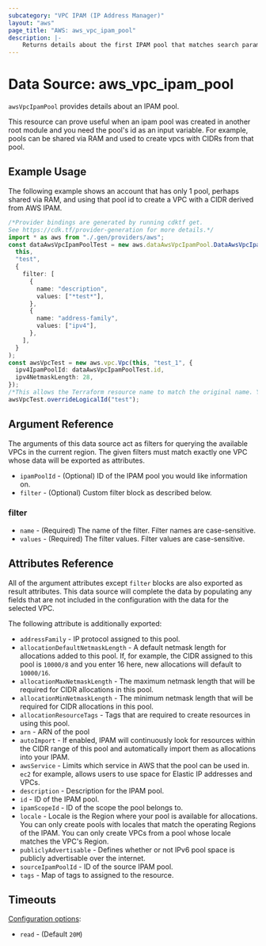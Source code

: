 ```yaml
---
subcategory: "VPC IPAM (IP Address Manager)"
layout: "aws"
page_title: "AWS: aws_vpc_ipam_pool"
description: |-
    Returns details about the first IPAM pool that matches search parameters provided.
---
```


# Data Source: aws\_vpc\_ipam\_pool

`awsVpcIpamPool` provides details about an IPAM pool.

This resource can prove useful when an ipam pool was created in another root
module and you need the pool's id as an input variable. For example, pools
can be shared via RAM and used to create vpcs with CIDRs from that pool.

## Example Usage

The following example shows an account that has only 1 pool, perhaps shared
via RAM, and using that pool id to create a VPC with a CIDR derived from
AWS IPAM.

```typescript
/*Provider bindings are generated by running cdktf get.
See https://cdk.tf/provider-generation for more details.*/
import * as aws from "./.gen/providers/aws";
const dataAwsVpcIpamPoolTest = new aws.dataAwsVpcIpamPool.DataAwsVpcIpamPool(
  this,
  "test",
  {
    filter: [
      {
        name: "description",
        values: ["*test*"],
      },
      {
        name: "address-family",
        values: ["ipv4"],
      },
    ],
  }
);
const awsVpcTest = new aws.vpc.Vpc(this, "test_1", {
  ipv4IpamPoolId: dataAwsVpcIpamPoolTest.id,
  ipv4NetmaskLength: 28,
});
/*This allows the Terraform resource name to match the original name. You can remove the call if you don't need them to match.*/
awsVpcTest.overrideLogicalId("test");

```

## Argument Reference

The arguments of this data source act as filters for querying the available
VPCs in the current region. The given filters must match exactly one
VPC whose data will be exported as attributes.

* `ipamPoolId` - (Optional) ID of the IPAM pool you would like information on.
* `filter` - (Optional) Custom filter block as described below.

### filter

* `name` - (Required) The name of the filter. Filter names are case-sensitive.
* `values` - (Required) The filter values. Filter values are case-sensitive.

## Attributes Reference

All of the argument attributes except `filter` blocks are also exported as
result attributes. This data source will complete the data by populating
any fields that are not included in the configuration with the data for
the selected VPC.

The following attribute is additionally exported:

* `addressFamily` - IP protocol assigned to this pool.
* `allocationDefaultNetmaskLength` - A default netmask length for allocations added to this pool. If, for example, the CIDR assigned to this pool is `10000/8` and you enter 16 here, new allocations will default to `10000/16`.
* `allocationMaxNetmaskLength` - The maximum netmask length that will be required for CIDR allocations in this pool.
* `allocationMinNetmaskLength` - The minimum netmask length that will be required for CIDR allocations in this pool.
* `allocationResourceTags` - Tags that are required to create resources in using this pool.
* `arn` - ARN of the pool
* `autoImport` - If enabled, IPAM will continuously look for resources within the CIDR range of this pool and automatically import them as allocations into your IPAM.
* `awsService` - Limits which service in AWS that the pool can be used in. `ec2` for example, allows users to use space for Elastic IP addresses and VPCs.
* `description` - Description for the IPAM pool.
* `id` - ID of the IPAM pool.
* `ipamScopeId` - ID of the scope the pool belongs to.
* `locale` - Locale is the Region where your pool is available for allocations. You can only create pools with locales that match the operating Regions of the IPAM. You can only create VPCs from a pool whose locale matches the VPC's Region.
* `publiclyAdvertisable` - Defines whether or not IPv6 pool space is publicly advertisable over the internet.
* `sourceIpamPoolId` - ID of the source IPAM pool.
* `tags` - Map of tags to assigned to the resource.

## Timeouts

[Configuration options](https://developer.hashicorp.com/terraform/language/resources/syntax#operation-timeouts):

* `read` - (Default `20M`)
